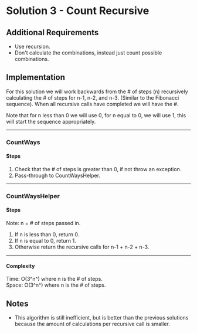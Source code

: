 ﻿# Solution 3 - Count Recursive

## Additional Requirements
- Use recursion.
- Don't calculate the combinations, instead just count possible combinations.

## Implementation
For this solution we will work backwards from the # of steps (n) recursively calculating
the # of steps for n-1, n-2, and n-3. (Similar to the Fibonacci sequence). When all
recursive calls have completed we will have the #.

Note that for n less than 0 we will use 0, for n equal to 0, we will use 1, this will start the
sequence appropriately.

---

### CountWays

#### Steps
1. Check that the # of steps is greater than 0, if not throw an exception.
2. Pass-through to CountWaysHelper.

---

### CountWaysHelper

#### Steps
Note: n = # of steps passed in.
1. If n is less than 0, return 0.
2. If n is equal to 0, return 1.
3. Otherwise return the recursive calls for n-1 + n-2 + n-3.

---

#### Complexity
Time: O(3^n^) where n is the # of steps.  
Space: O(3^n^) where n is the # of steps.  

## Notes
- This algorithm is still inefficient, but is better than the previous
solutions because the amount of calculations per recursive call is smaller.